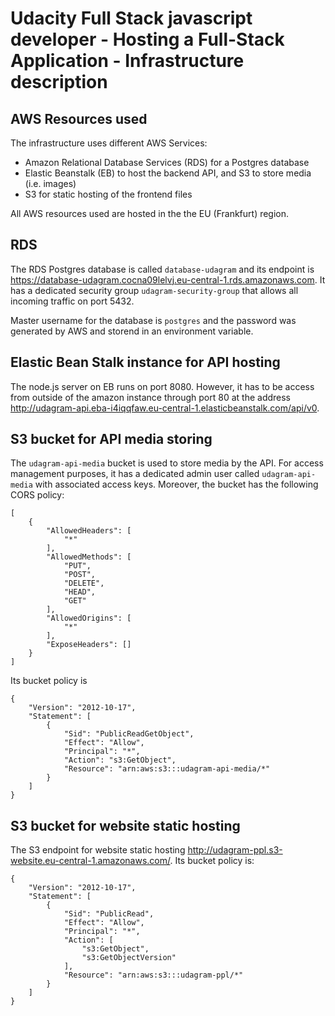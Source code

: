 # Udacity Full Stack javascript developer - Hosting a Full-Stack Application - Infrastructure description

## AWS Resources used

The infrastructure uses different AWS Services:
  * Amazon Relational Database Services (RDS) for a Postgres database
  * Elastic Beanstalk (EB) to host the backend API, and S3 to store media (i.e. images)
  * S3 for static hosting of the frontend files

All AWS resources used are hosted in the the EU (Frankfurt) region.

## RDS

The RDS Postgres database is called `database-udagram` and its endpoint is https://database-udagram.cocna09lelvj.eu-central-1.rds.amazonaws.com.
It has a dedicated security group `udagram-security-group` that allows all incoming traffic on port 5432.

Master username for the database is `postgres` and the password was generated by AWS and storend in an environment variable.

## Elastic Bean Stalk instance for API hosting

The node.js server on EB runs on port 8080. However, it has to be access from outside of the amazon instance through port 80 at the address http://udagram-api.eba-i4iqqfaw.eu-central-1.elasticbeanstalk.com/api/v0.

## S3 bucket for API media storing

The `udagram-api-media` bucket is used to store media by the API. For access management purposes, it has a dedicated admin user called `udagram-api-media` with associated access keys. Moreover, the bucket has the following CORS policy:
```
[
    {
        "AllowedHeaders": [
            "*"
        ],
        "AllowedMethods": [
            "PUT",
            "POST",
            "DELETE",
            "HEAD",
            "GET"
        ],
        "AllowedOrigins": [
            "*"
        ],
        "ExposeHeaders": []
    }
]
```

Its bucket policy is
```
{
    "Version": "2012-10-17",
    "Statement": [
        {
            "Sid": "PublicReadGetObject",
            "Effect": "Allow",
            "Principal": "*",
            "Action": "s3:GetObject",
            "Resource": "arn:aws:s3:::udagram-api-media/*"
        }
    ]
}
```

## S3 bucket for website static hosting

The S3 endpoint for website static hosting http://udagram-ppl.s3-website.eu-central-1.amazonaws.com/. Its bucket policy is:
```
{
    "Version": "2012-10-17",
    "Statement": [
        {
            "Sid": "PublicRead",
            "Effect": "Allow",
            "Principal": "*",
            "Action": [
                "s3:GetObject",
                "s3:GetObjectVersion"
            ],
            "Resource": "arn:aws:s3:::udagram-ppl/*"
        }
    ]
}
```
